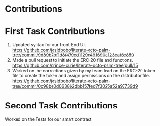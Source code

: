 # Contributions

# First Task Contributions
1. Updated syntax for our front-End UI. 
https://github.com/josidbobo/literate-octo-palm-tree/commit/9d89b7bf1d8f479cd1129c491690d123caf6c850
2. Made a pull request to initiate the ERC-20 file and functions. 
https://github.com/prince-curie/literate-octo-palm-tree/pull/15
3. Worked on the corrections given by my team lead on the ERC-20 token file to create the token and assign permissions on the distributor file.
https://github.com/josidbobo/literate-octo-palm-tree/commit/0c98be0d063862dbb157fed7f3025a52a97739d9

# Second Task Contributions
Worked on the Tests for our smart contract

